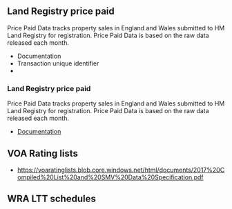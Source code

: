 
## Land Registry price paid

Price Paid Data tracks property sales in England and Wales submitted to HM Land Registry for registration. Price Paid Data is based on the raw data released each month.

* Documentation
* Transaction unique identifier
* 
### Land Registry price paid

Price Paid Data tracks property sales in England and Wales submitted to HM Land Registry for registration. Price Paid Data is based on the raw data released each month.

* [Documentation](https://www.gov.uk/guidance/about-the-price-paid-data#explanations-of-column-headers-in-the-ppd)

## VOA Rating lists

* https://voaratinglists.blob.core.windows.net/html/documents/2017%20Compiled%20List%20and%20SMV%20Data%20Specification.pdf
## WRA LTT schedules